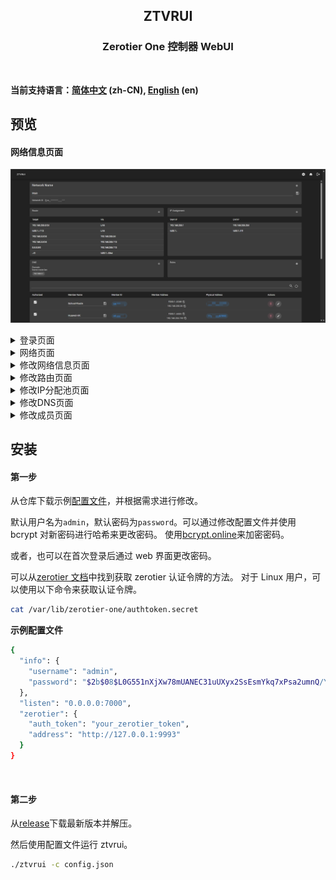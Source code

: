<p align="center">
<h2 align="center">ZTVRUI</h2> 
</p>
<h3 align="center">Zerotier One 控制器 WebUI</h3>
<br/>

**当前支持语言：[简体中文](README_CN.md) (zh-CN), [English](README.md) (en)**

## 预览

#### 网络信息页面

![Networks](docs/imgs/Snipaste_2024-12-31_16-20-22.png)
</br>

<details>
<summary>登录页面</summary>

![Networks](docs/imgs/Snipaste_2024-12-30_09-56-15.png)

</summary>
</details>

<details>
<summary>网络页面</summary>

![Networks](docs/imgs/Snipaste_2024-12-30_09-56-36.png)

</summary>
</details>

<details>
<summary>修改网络信息页面</summary>

![Networks](docs/imgs/Snipaste_2024-12-30_09-59-30.png)

</summary>
</details>

<details>
<summary>修改路由页面</summary>

![Networks](docs/imgs/Snipaste_2024-12-30_09-57-31.png)

</summary>
</details>

<details>
<summary>修改IP分配池页面</summary>

![Networks](docs/imgs/Snipaste_2024-12-30_09-57-42.png)

</summary>
</details>

<details>
<summary>修改DNS页面</summary>

![Networks](docs/imgs/Snipaste_2024-12-30_09-59-57.png)

</summary>
</details>

<details>
<summary>修改成员页面</summary>

![Networks](docs/imgs/Snipaste_2024-12-30_10-00-07.png)

</summary>
</details>

## 安装

#### 第一步

从仓库下载示例[配置文件](example.config.json)，并根据需求进行修改。

默认用户名为`admin`，默认密码为`password`。可以通过修改配置文件并使用 bcrypt 对新密码进行哈希来更改密码。 使用[bcrypt.online](https://bcrypt.online/)来加密密码。

或者，也可以在首次登录后通过 web 界面更改密码。

可以从[zerotier 文档](https://docs.zerotier.com/api/tokens#zerotierone-service-token)中找到获取 zerotier 认证令牌的方法。
对于 Linux 用户，可以使用以下命令来获取认证令牌。

```bash
cat /var/lib/zerotier-one/authtoken.secret
```

**示例配置文件**

```bash
{
  "info": {
    "username": "admin",
    "password": "$2b$08$L0G551nXjXw78mUANEC31uUXyx2SsEsmYkq7xPsa2umnQ/YSBeYV6"
  },
  "listen": "0.0.0.0:7000",
  "zerotier": {
    "auth_token": "your_zerotier_token",
    "address": "http://127.0.0.1:9993"
  }
}

```

</br>

#### 第二步

从[release](https://github.com/TnZzZHlp/ztvrui/releases/latest)下载最新版本并解压。

然后使用配置文件运行 ztvrui。

```bash
./ztvrui -c config.json
```
